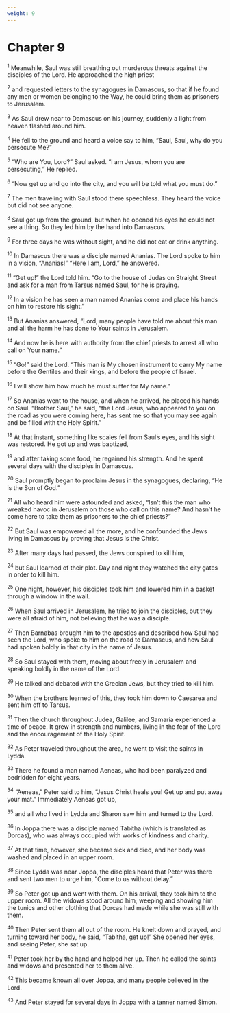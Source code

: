 ```yaml
---
weight: 9
---
```


# Chapter 9

<sup>1</sup> Meanwhile, Saul was still breathing out murderous threats against the disciples of the Lord. He approached the high priest 

<sup>2</sup> and requested letters to the synagogues in Damascus, so that if he found any men or women belonging to the Way, he could bring them as prisoners to Jerusalem. 

<sup>3</sup> As Saul drew near to Damascus on his journey, suddenly a light from heaven flashed around him. 

<sup>4</sup> He fell to the ground and heard a voice say to him, “Saul, Saul, why do you persecute Me?” 

<sup>5</sup> “Who are You, Lord?” Saul asked. “I am Jesus, whom you are persecuting,” He replied. 

<sup>6</sup> “Now get up and go into the city, and you will be told what you must do.” 

<sup>7</sup> The men traveling with Saul stood there speechless. They heard the voice but did not see anyone. 

<sup>8</sup> Saul got up from the ground, but when he opened his eyes he could not see a thing. So they led him by the hand into Damascus. 

<sup>9</sup> For three days he was without sight, and he did not eat or drink anything. 

<sup>10</sup> In Damascus there was a disciple named Ananias. The Lord spoke to him in a vision, “Ananias!” “Here I am, Lord,” he answered. 

<sup>11</sup> “Get up!” the Lord told him. “Go to the house of Judas on Straight Street and ask for a man from Tarsus named Saul, for he is praying. 

<sup>12</sup> In a vision he has seen a man named Ananias come and place his hands on him to restore his sight.” 

<sup>13</sup> But Ananias answered, “Lord, many people have told me about this man and all the harm he has done to Your saints in Jerusalem. 

<sup>14</sup> And now he is here with authority from the chief priests to arrest all who call on Your name.” 

<sup>15</sup> “Go!” said the Lord. “This man is My chosen instrument to carry My name before the Gentiles and their kings, and before the people of Israel. 

<sup>16</sup> I will show him how much he must suffer for My name.” 

<sup>17</sup> So Ananias went to the house, and when he arrived, he placed his hands on Saul. “Brother Saul,” he said, “the Lord Jesus, who appeared to you on the road as you were coming here, has sent me so that you may see again and be filled with the Holy Spirit.” 

<sup>18</sup> At that instant, something like scales fell from Saul’s eyes, and his sight was restored. He got up and was baptized, 

<sup>19</sup> and after taking some food, he regained his strength. And he spent several days with the disciples in Damascus. 

<sup>20</sup> Saul promptly began to proclaim Jesus in the synagogues, declaring, “He is the Son of God.” 

<sup>21</sup> All who heard him were astounded and asked, “Isn’t this the man who wreaked havoc in Jerusalem on those who call on this name? And hasn’t he come here to take them as prisoners to the chief priests?” 

<sup>22</sup> But Saul was empowered all the more, and he confounded the Jews living in Damascus by proving that Jesus is the Christ. 

<sup>23</sup> After many days had passed, the Jews conspired to kill him, 

<sup>24</sup> but Saul learned of their plot. Day and night they watched the city gates in order to kill him. 

<sup>25</sup> One night, however, his disciples took him and lowered him in a basket through a window in the wall. 

<sup>26</sup> When Saul arrived in Jerusalem, he tried to join the disciples, but they were all afraid of him, not believing that he was a disciple. 

<sup>27</sup> Then Barnabas brought him to the apostles and described how Saul had seen the Lord, who spoke to him on the road to Damascus, and how Saul had spoken boldly in that city in the name of Jesus. 

<sup>28</sup> So Saul stayed with them, moving about freely in Jerusalem and speaking boldly in the name of the Lord. 

<sup>29</sup> He talked and debated with the Grecian Jews, but they tried to kill him. 

<sup>30</sup> When the brothers learned of this, they took him down to Caesarea and sent him off to Tarsus. 

<sup>31</sup> Then the church throughout Judea, Galilee, and Samaria experienced a time of peace. It grew in strength and numbers, living in the fear of the Lord and the encouragement of the Holy Spirit. 

<sup>32</sup> As Peter traveled throughout the area, he went to visit the saints in Lydda. 

<sup>33</sup> There he found a man named Aeneas, who had been paralyzed and bedridden for eight years. 

<sup>34</sup> “Aeneas,” Peter said to him, “Jesus Christ heals you! Get up and put away your mat.” Immediately Aeneas got up, 

<sup>35</sup> and all who lived in Lydda and Sharon saw him and turned to the Lord. 

<sup>36</sup> In Joppa there was a disciple named Tabitha (which is translated as Dorcas), who was always occupied with works of kindness and charity. 

<sup>37</sup> At that time, however, she became sick and died, and her body was washed and placed in an upper room. 

<sup>38</sup> Since Lydda was near Joppa, the disciples heard that Peter was there and sent two men to urge him, “Come to us without delay.” 

<sup>39</sup> So Peter got up and went with them. On his arrival, they took him to the upper room. All the widows stood around him, weeping and showing him the tunics and other clothing that Dorcas had made while she was still with them. 

<sup>40</sup> Then Peter sent them all out of the room. He knelt down and prayed, and turning toward her body, he said, “Tabitha, get up!” She opened her eyes, and seeing Peter, she sat up. 

<sup>41</sup> Peter took her by the hand and helped her up. Then he called the saints and widows and presented her to them alive. 

<sup>42</sup> This became known all over Joppa, and many people believed in the Lord. 

<sup>43</sup> And Peter stayed for several days in Joppa with a tanner named Simon. 


